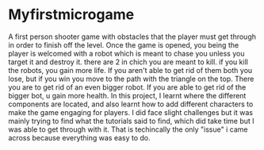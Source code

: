 # Myfirstmicrogame
A first person shooter game with obstacles that the player must get through in order to finish off the level. Once the game is opened, you being the player is welcomed with a robot which is meant to chase you unless you target it and destroy it. there are 2 in chich you are meant to kill. if you kill the robots, you gain more life. If you aren't able to get rid of them both you lose, but if you win you move to the path with the triangle on the top. There you are to get rid of an even bigger robot. If you are able to get rid of the bigger bot, u gain more health. In this project, I learnt where the different components are located, and also learnt how to add different characters to make the game engaging for players. I did face slight challenges but it was mainly trying to find what the tutorials said to find, which did take time but I was able to get through with it. That is techincally the only "issue" i came across because everything was easy to do. 
